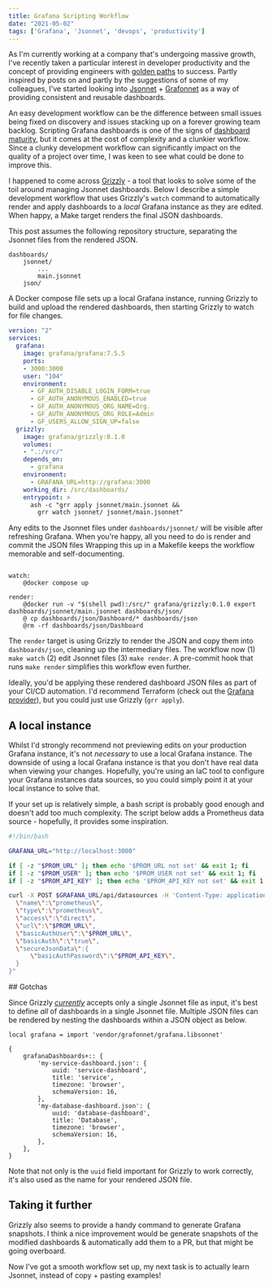 ```yaml
---
title: Grafana Scripting Workflow
date: "2021-05-02"
tags: ['Grafana', 'Jsonnet', 'devops', 'productivity']
---
```



As I'm currently working at a company that's undergoing massive growth, I've recently taken a particular interest in developer productivity and the concept of providing engineers with [golden paths](https://engineering.atspotify.com/2020/08/17/how-we-use-golden-paths-to-solve-fragmentation-in-our-software-ecosystem/) to success. Partly inspired by posts on  and partly by the suggestions of some of my colleagues, I've started looking into [Jsonnet](https://jsonnet.org/) + [Grafonnet](https://grafana.github.io/grafonnet-lib/) as a way of providing consistent and reusable dashboards.


An easy development workflow can be the difference between small issues being fixed on discovery and issues stacking up on a forever growing team backlog. Scripting Grafana dashboards is one of the signs of [dashboard maturity](https://grafana.com/docs/grafana/latest/best-practices/dashboard-management-maturity-levels/), but it comes at the cost of complexity and a clunkier workflow. Since a clunky development workflow can significantly impact on the quality of a project over time, I was keen to see what could be done to improve this.

I happened to come across [Grizzly](https://github.com/grafana/grizzly) - a tool that looks to solve some of the toil around managing Jsonnet dashboards. Below I describe a simple development workflow that uses Grizzly's `watch` command to automatically render and apply dashboards to a _local_ Grafana instance as they are edited. When happy, a Make target renders the final JSON dashboards.

This post assumes the following repository structure, separating the Jsonnet files from the rendered JSON.

```
dashboards/
    jsonnet/
        ...
        main.jsonnet
    json/
```


A Docker compose file sets up a local Grafana instance, running Grizzly to build and upload the rendered dashboards, then starting Grizzly to watch for file changes.

```yaml
version: "2"
services:
  grafana:
    image: grafana/grafana:7.5.5
    ports:
    - 3000:3000
    user: "104"
    environment:
      - GF_AUTH_DISABLE_LOGIN_FORM=true
      - GF_AUTH_ANONYMOUS_ENABLED=true
      - GF_AUTH_ANONYMOUS_ORG_NAME=Org.
      - GF_AUTH_ANONYMOUS_ORG_ROLE=Admin
      - GF_USERS_ALLOW_SIGN_UP=false
  grizzly:
    image: grafana/grizzly:0.1.0
    volumes:
    - ".:/src/"
    depends_on:
      - grafana
    environment:
      - GRAFANA_URL=http://grafana:3000
    working_dir: /src/dashboards/
    entrypoint: >
      ash -c "grr apply jsonnet/main.jsonnet &&
        grr watch jsonnet/ jsonnet/main.jsonnet"
```


Any edits to the Jsonnet files under `dashboards/jsonnet/` will be visible after refreshing Grafana. When you're happy, all you need to do is render and commit the JSON files Wrapping this up in a Makefile keeps the workflow memorable and self-documenting.

```Make

watch:
	@docker compose up

render:
	@docker run -v "$(shell pwd):/src/" grafana/grizzly:0.1.0 export dashboards/jsonnet/main.jsonnet dashboards/json/
	@ cp dashboards/json/Dashboard/* dashboards/json
	@rm -rf dashboards/json/Dashboard
```


The `render` target is using Grizzly to render the JSON and copy them into `dashboards/json`, cleaning up the intermediary files. The workflow now (1) `make watch` (2) edit Jsonnet files (3) `make render`. A pre-commit hook that runs `make render` simplifies this workflow even further.


Ideally, you'd be applying these rendered dashboard JSON files as part of your CI/CD automation. I'd recommend Terraform (check out the [Grafana provider](https://registry.terraform.io/providers/grafana/grafana/latest/docs)), but you could just use Grizzly (`grr apply`).

## A local instance

Whilst I'd strongly recommend not previewing edits on your production Grafana instance, it's not _necessary_ to use a local Grafana instance. The downside of using a local Grafana instance is that you don't have real data when viewing your changes. Hopefully, you're using an IaC tool to configure your Grafana instances data sources, so you could simply point it at your local instance to solve that.

If your set up is relatively simple, a bash script is probably good enough and doesn't add too much complexity. The script below adds a Prometheus data source - hopefully, it provides some inspiration.

```bash
#!/bin/bash

GRAFANA_URL="http://localhost:3000"

if [ -z "$PROM_URL" ]; then echo '$PROM_URL not set' && exit 1; fi
if [ -z "$PROM_USER" ]; then echo '$PROM_USER not set' && exit 1; fi
if [ -z "$PROM_API_KEY" ]; then echo '$PROM_API_KEY not set' && exit 1; fi

curl -X POST $GRAFANA_URL/api/datasources -H 'Content-Type: application/json' --data "{
  \"name\":\"prometheus\",
  \"type\":\"prometheus\",
  \"access\":\"direct\",
  \"url\":\"$PROM_URL\",
  \"basicAuthUser\":\"$PROM_URL\",
  \"basicAuth\":\"true\",
  \"secureJsonData\":{
	  \"basicAuthPassword\":\"$PROM_API_KEY\",
  }
}"
```


## Gotchas

Since Grizzly [_currently_](https://github.com/grafana/grizzly/issues/64) accepts only a single Jsonnet file as input, it's best to define _all_ of dashboards in a single Jsonnet file. Multiple JSON files can be rendered by nesting the dashboards within a JSON object as below.

```
local grafana = import 'vendor/grafonnet/grafana.libsonnet'

{
	grafanaDashboards+:: {
		'my-service-dashboard.json': {
			uuid: 'service-dashboard',
			title: 'service',
			timezone: 'browser',
			schemaVersion: 16,
		},
		'my-database-dashboard.json': {
			uuid: 'database-dashboard',
			title: 'Database',
			timezone: 'browser',
			schemaVersion: 16,
		},
	},
}
```


Note that not only is the `uuid` field important for Grizzly to work correctly, it's also used as the name for your rendered JSON file.

## Taking it further

Grizzly also seems to provide a handy command to generate Grafana snapshots. I think a nice improvement would be generate snapshots of the modified dashboards & automatically add them to a PR, but that might be going overboard. 


Now I've got a smooth workflow set up, my next task is to actually learn Jsonnet, instead of copy + pasting examples!